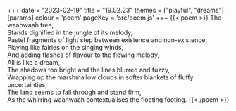 +++
date = "2023-02-19"
title = "19.02.23"
themes = ["playful", "dreams"]
[params]
  colour = 'poem'
  pageKey = 'src/poem.js'
+++
{{< poem >}}
The waahwaah tree,  
Stands dignified in the jungle of its melody,  
Pastel fragments of light step between existence and non-existence,  
Playing like fairies on the singing winds,  
And adding flashes of flavour to the flowing melody,  
All is like a dream,  
The shadows too bright and the lines blurred and fuzzy,  
Wrapping up the marshmallow clouds in softer blankets of fluffy uncertainties,  
The land seems to fall through and stand firm,  
As the whirring waahwaah contextualises the floating footing.
{{< /poem >}}